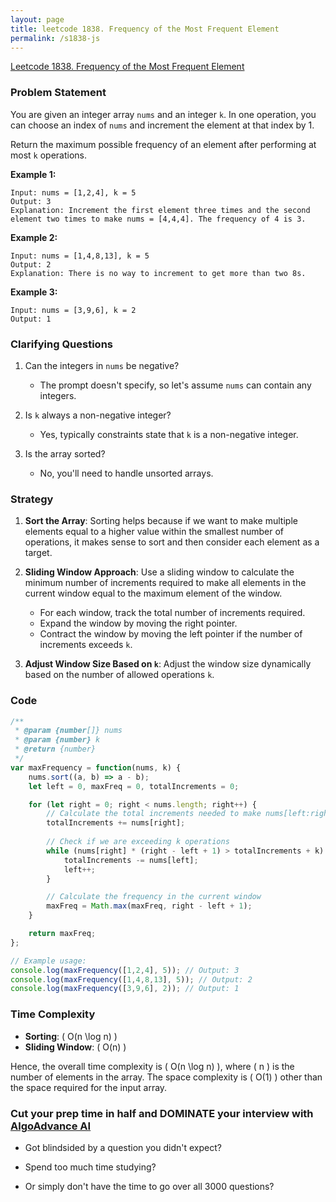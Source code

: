 ```yaml
---
layout: page
title: leetcode 1838. Frequency of the Most Frequent Element
permalink: /s1838-js
---
```

[Leetcode 1838. Frequency of the Most Frequent Element](https://algoadvance.github.io/algoadvance/l1838)
### Problem Statement

You are given an integer array `nums` and an integer `k`. In one operation, you can choose an index of `nums` and increment the element at that index by 1.

Return the maximum possible frequency of an element after performing at most `k` operations.

**Example 1:**
```
Input: nums = [1,2,4], k = 5
Output: 3
Explanation: Increment the first element three times and the second element two times to make nums = [4,4,4]. The frequency of 4 is 3.
```

**Example 2:**
```
Input: nums = [1,4,8,13], k = 5
Output: 2
Explanation: There is no way to increment to get more than two 8s.
```

**Example 3:**
```
Input: nums = [3,9,6], k = 2
Output: 1
```

### Clarifying Questions

1. Can the integers in `nums` be negative?
   - The prompt doesn't specify, so let's assume `nums` can contain any integers.

2. Is `k` always a non-negative integer?
   - Yes, typically constraints state that `k` is a non-negative integer.

3. Is the array sorted? 
   - No, you'll need to handle unsorted arrays.

### Strategy

1. **Sort the Array**: Sorting helps because if we want to make multiple elements equal to a higher value within the smallest number of operations, it makes sense to sort and then consider each element as a target.

2. **Sliding Window Approach**: Use a sliding window to calculate the minimum number of increments required to make all elements in the current window equal to the maximum element of the window. 

   - For each window, track the total number of increments required.
   - Expand the window by moving the right pointer.
   - Contract the window by moving the left pointer if the number of increments exceeds `k`.

3. **Adjust Window Size Based on `k`**: Adjust the window size dynamically based on the number of allowed operations `k`.

### Code

```javascript
/**
 * @param {number[]} nums
 * @param {number} k
 * @return {number}
 */
var maxFrequency = function(nums, k) {
    nums.sort((a, b) => a - b);
    let left = 0, maxFreq = 0, totalIncrements = 0;

    for (let right = 0; right < nums.length; right++) {
        // Calculate the total increments needed to make nums[left:right+1] all equal to nums[right]
        totalIncrements += nums[right];
       
        // Check if we are exceeding k operations
        while (nums[right] * (right - left + 1) > totalIncrements + k) {
            totalIncrements -= nums[left];
            left++;
        }

        // Calculate the frequency in the current window
        maxFreq = Math.max(maxFreq, right - left + 1);
    }

    return maxFreq;
};

// Example usage:
console.log(maxFrequency([1,2,4], 5)); // Output: 3
console.log(maxFrequency([1,4,8,13], 5)); // Output: 2
console.log(maxFrequency([3,9,6], 2)); // Output: 1
```

### Time Complexity

- **Sorting**: \( O(n \log n) \)
- **Sliding Window**: \( O(n) \)

Hence, the overall time complexity is \( O(n \log n) \), where \( n \) is the number of elements in the array. The space complexity is \( O(1) \) other than the space required for the input array.


### Cut your prep time in half and DOMINATE your interview with [AlgoAdvance AI](https://algoAdvance.com)

- Got blindsided by a question you didn't expect?

- Spend too much time studying?

- Or simply don't have the time to go over all 3000 questions?

